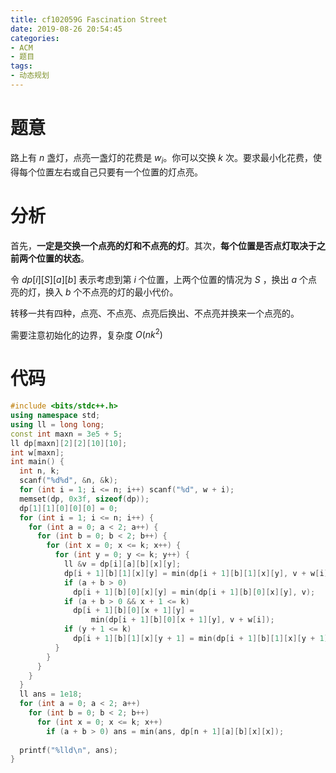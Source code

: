 ```yaml
---
title: cf102059G Fascination Street
date: 2019-08-26 20:54:45
categories:
- ACM
- 题目
tags:
- 动态规划
---
```


# 题意

路上有 $n$ 盏灯，点亮一盏灯的花费是 $w_i$。你可以交换 $k$ 次。要求最小化花费，使得每个位置左右或自己只要有一个位置的灯点亮。

# 分析

首先，**一定是交换一个点亮的灯和不点亮的灯**。其次，**每个位置是否点灯取决于之前两个位置的状态**。

令 $dp[i][S][a][b]$ 表示考虑到第 $i$ 个位置，上两个位置的情况为 $S$ ，换出 $a$ 个点亮的灯，换入 $b$ 个不点亮的灯的最小代价。

转移一共有四种，点亮、不点亮、点亮后换出、不点亮并换来一个点亮的。

需要注意初始化的边界，复杂度 $O(nk^2)$

# 代码
```cpp
#include <bits/stdc++.h>
using namespace std;
using ll = long long;
const int maxn = 3e5 + 5;
ll dp[maxn][2][2][10][10];
int w[maxn];
int main() {
  int n, k;
  scanf("%d%d", &n, &k);
  for (int i = 1; i <= n; i++) scanf("%d", w + i);
  memset(dp, 0x3f, sizeof(dp));
  dp[1][1][0][0][0] = 0;
  for (int i = 1; i <= n; i++) {
    for (int a = 0; a < 2; a++) {
      for (int b = 0; b < 2; b++) {
        for (int x = 0; x <= k; x++) {
          for (int y = 0; y <= k; y++) {
            ll &v = dp[i][a][b][x][y];
            dp[i + 1][b][1][x][y] = min(dp[i + 1][b][1][x][y], v + w[i]);
            if (a + b > 0)
              dp[i + 1][b][0][x][y] = min(dp[i + 1][b][0][x][y], v);
            if (a + b > 0 && x + 1 <= k)
              dp[i + 1][b][0][x + 1][y] =
                  min(dp[i + 1][b][0][x + 1][y], v + w[i]);
            if (y + 1 <= k)
              dp[i + 1][b][1][x][y + 1] = min(dp[i + 1][b][1][x][y + 1], v);
          }
        }
      }
    }
  }
  ll ans = 1e18;
  for (int a = 0; a < 2; a++)
    for (int b = 0; b < 2; b++)
      for (int x = 0; x <= k; x++)
        if (a + b > 0) ans = min(ans, dp[n + 1][a][b][x][x]);
 
  printf("%lld\n", ans);
}
```